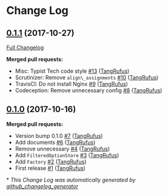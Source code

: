 # Change Log

## [0.1.1](https://github.com/TypistTech/wp-option-store/tree/0.1.1) (2017-10-27)
[Full Changelog](https://github.com/TypistTech/wp-option-store/compare/0.1.0...0.1.1)

**Merged pull requests:**

- Misc: Typist Tech code style [\#13](https://github.com/TypistTech/wp-option-store/pull/13) ([TangRufus](https://github.com/TangRufus))
- Scrutinizer: Remove `align\_assignments` [\#10](https://github.com/TypistTech/wp-option-store/pull/10) ([TangRufus](https://github.com/TangRufus))
- TravisCI: Do not install Nginx [\#9](https://github.com/TypistTech/wp-option-store/pull/9) ([TangRufus](https://github.com/TangRufus))
- Codeception: Remove unnecessary config [\#8](https://github.com/TypistTech/wp-option-store/pull/8) ([TangRufus](https://github.com/TangRufus))

## [0.1.0](https://github.com/TypistTech/wp-option-store/tree/0.1.0) (2017-10-16)
**Merged pull requests:**

- Version bump 0.1.0 [\#7](https://github.com/TypistTech/wp-option-store/pull/7) ([TangRufus](https://github.com/TangRufus))
- Add documents [\#6](https://github.com/TypistTech/wp-option-store/pull/6) ([TangRufus](https://github.com/TangRufus))
- Remove unnecessary [\#4](https://github.com/TypistTech/wp-option-store/pull/4) ([TangRufus](https://github.com/TangRufus))
- Add `FilteredOptionStore` [\#3](https://github.com/TypistTech/wp-option-store/pull/3) ([TangRufus](https://github.com/TangRufus))
- Add `Factory` [\#2](https://github.com/TypistTech/wp-option-store/pull/2) ([TangRufus](https://github.com/TangRufus))
- First release [\#1](https://github.com/TypistTech/wp-option-store/pull/1) ([TangRufus](https://github.com/TangRufus))



\* *This Change Log was automatically generated by [github_changelog_generator](https://github.com/skywinder/Github-Changelog-Generator)*
